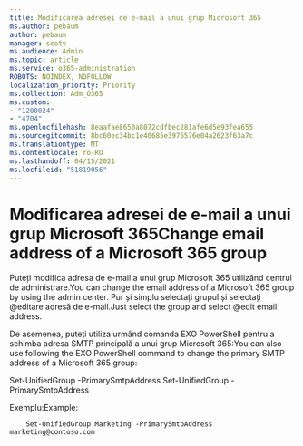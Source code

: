 ```yaml
---
title: Modificarea adresei de e-mail a unui grup Microsoft 365
ms.author: pebaum
author: pebaum
manager: scotv
ms.audience: Admin
ms.topic: article
ms.service: o365-administration
ROBOTS: NOINDEX, NOFOLLOW
localization_priority: Priority
ms.collection: Adm_O365
ms.custom:
- "1200024"
- "4704"
ms.openlocfilehash: 8eaafae8650a8072cdfbec281afe6d5e93fea655
ms.sourcegitcommit: 8bc60ec34bc1e40685e3976576e04a2623f63a7c
ms.translationtype: MT
ms.contentlocale: ro-RO
ms.lasthandoff: 04/15/2021
ms.locfileid: "51819056"
---
```

# <a name="change-email-address-of-a-microsoft-365-group"></a><span data-ttu-id="62224-102">Modificarea adresei de e-mail a unui grup Microsoft 365</span><span class="sxs-lookup"><span data-stu-id="62224-102">Change email address of a Microsoft 365 group</span></span>

<span data-ttu-id="62224-103">Puteți modifica adresa de e-mail a unui grup Microsoft 365 utilizând centrul de administrare.</span><span class="sxs-lookup"><span data-stu-id="62224-103">You can change the email address of a Microsoft 365 group by using the admin center.</span></span> <span data-ttu-id="62224-104">Pur și simplu selectați grupul și selectați @editare adresă de e-mail.</span><span class="sxs-lookup"><span data-stu-id="62224-104">Just select the group and select @edit email address.</span></span>

<span data-ttu-id="62224-105">De asemenea, puteți utiliza urmând comanda EXO PowerShell pentru a schimba adresa SMTP principală a unui grup Microsoft 365:</span><span class="sxs-lookup"><span data-stu-id="62224-105">You can also use following the EXO PowerShell command to change the primary SMTP address of a Microsoft 365 group:</span></span>

<span data-ttu-id="62224-106">Set-UnifiedGroup <Group Name> -PrimarySmtpAddress <new SMTP Address></span><span class="sxs-lookup"><span data-stu-id="62224-106">Set-UnifiedGroup <Group Name> -PrimarySmtpAddress <new SMTP Address></span></span>

<span data-ttu-id="62224-107">Exemplu:</span><span class="sxs-lookup"><span data-stu-id="62224-107">Example:</span></span>

```
    Set-UnifiedGroup Marketing -PrimarySmtpAddress marketing@contoso.com
```
